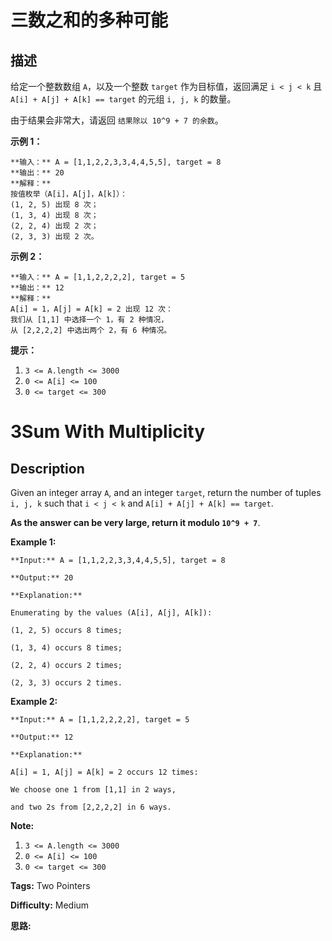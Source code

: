 # 三数之和的多种可能

## 描述

给定一个整数数组 `A`，以及一个整数 `target` 作为目标值，返回满足 `i < j < k` 且 `A[i] + A[j] + A[k] == target` 的元组 `i, j, k` 的数量。

由于结果会非常大，请返回 `结果除以 10^9 + 7 的余数`。



**示例 1：**

    
    
    **输入：** A = [1,1,2,2,3,3,4,4,5,5], target = 8
    **输出：** 20
    **解释：**
    按值枚举（A[i]，A[j]，A[k]）：
    (1, 2, 5) 出现 8 次；
    (1, 3, 4) 出现 8 次；
    (2, 2, 4) 出现 2 次；
    (2, 3, 3) 出现 2 次。
    

**示例 2：**

    
    
    **输入：** A = [1,1,2,2,2,2], target = 5
    **输出：** 12
    **解释：**
    A[i] = 1，A[j] = A[k] = 2 出现 12 次：
    我们从 [1,1] 中选择一个 1，有 2 种情况，
    从 [2,2,2,2] 中选出两个 2，有 6 种情况。
    



**提示：**

  1. `3 <= A.length <= 3000`
  2. `0 <= A[i] <= 100`
  3. `0 <= target <= 300`



# 3Sum With Multiplicity

## Description



Given an integer array `A`, and an integer `target`, return the number of tuples `i, j, k`  such that `i < j < k` and `A[i] + A[j] + A[k] == target`.

**As the answer can be very large, return it modulo  `10^9 + 7`**.



**Example 1:**

    
    
    **Input:** A = [1,1,2,2,3,3,4,4,5,5], target = 8
    **Output:** 20
    **Explanation:**
    Enumerating by the values (A[i], A[j], A[k]):
    (1, 2, 5) occurs 8 times;
    (1, 3, 4) occurs 8 times;
    (2, 2, 4) occurs 2 times;
    (2, 3, 3) occurs 2 times.
    

**Example 2:**

    
    
    **Input:** A = [1,1,2,2,2,2], target = 5
    **Output:** 12
    **Explanation:**
    A[i] = 1, A[j] = A[k] = 2 occurs 12 times:
    We choose one 1 from [1,1] in 2 ways,
    and two 2s from [2,2,2,2] in 6 ways.
    



**Note:**

  1. `3 <= A.length <= 3000`
  2. `0 <= A[i] <= 100`
  3. `0 <= target <= 300`


**Tags:** Two Pointers

**Difficulty:** Medium

**思路:**
